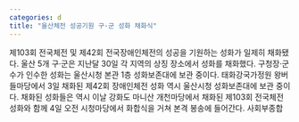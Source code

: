 ```yaml
---
categories: d
title: "울산체전 성공기원 구·군 성화 채화식"
---
```

제103회 전국체전 및 제42회 전국장애인체전의 성공을 기원하는 성화가 일제히 채화됐다. 울산 5개 구·군은 지난달 30일 각 지역의 상징 장소에서 성화를 채화했다. 구청장·군수가 인수한 성화는 울산시청 본관 1층 성화보존대에 보관 중이다. 태화강국가정원 왕버들마당에서 3일 채화된 제42회 장애인체전 성화 역시 울산시청 성화보존대에 보관 중이다. 채화된 성화들은 역시 이날 강화도 마니산 개천마당에서 채화된 제103회 전국체전 성화와 함께 4일 오전 시청마당에서 화합식을 거쳐 본격 봉송에 들어간다. 사회부종합